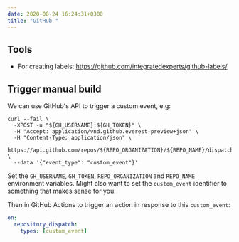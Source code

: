 ```yaml
---
date: 2020-08-24 16:24:31+0300
title: "GitHub "
---
```


## Tools

- For creating labels: <https://github.com/integratedexperts/github-labels/>

## Trigger manual build

We can use GitHub's API to trigger a custom event, e.g:

```
curl --fail \
  -XPOST -u "${GH_USERNAME}:${GH_TOKEN}" \
  -H "Accept: application/vnd.github.everest-preview+json" \
  -H "Content-Type: application/json" \
  https://api.github.com/repos/${REPO_ORGANIZATION}/${REPO_NAME}/dispatches \
  --data '{"event_type": "custom_event"}'
```

Set the `GH_USERNAME`, `GH_TOKEN`, `REPO_ORGANIZATION` and `REPO_NAME` environment variables. Might also want to set the `custom_event` identifier to something that makes sense for you.

Then in GitHub Actions to trigger an action in response to this `custom_event`:

```yaml
on:
  repository_dispatch:
    types: [custom_event]
```
